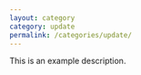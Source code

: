 ```yaml
---
layout: category
category: update
permalink: /categories/update/
---
```

This is an example description.
